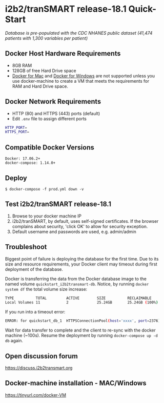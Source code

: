 # i2b2/tranSMART release-18.1 Quick-Start

_Database is pre-populated with the CDC NHANES public dataset (41,474 patients with 1,300 variables per patient)_

## Docker Host Hardware Requirements

-   8GB RAM
-   128GB of free Hard Drive space
-   [Docker for Mac](https://docs.docker.com/docker-for-mac) and [Docker for Windows](https://docs.docker.com/docker-for-windows/) are not supported unless you use docker-machine to create a VM that meets the requirements for RAM and Hard Drive space.

## Docker Network Requirements

-   HTTP (80) and HTTPS (443) ports (default)
-   Edit `.env` file to assign different ports

```bash
HTTP_PORT=
HTTPS_PORT=
```

## Compatible Docker Versions

    Docker: 17.06.2+
    docker-compose: 1.14.0+

## Deploy

```
$ docker-compose -f prod.yml down -v
```

## Test i2b2/tranSMART release-18.1

1.  Browse to your docker machine IP
2.  i2b2/tranSMART, by default, uses self-signed certificates. If the browser complains about security, 'click OK' to allow for security exception.
3.  Default username and passwords are used, e.g. admin/admin

## Troubleshoot

Biggest point of failure is deploying the database for the first time. Due to its size and resource requirements, your Docker client may timeout during first deployment of the database.

Docker is transferring the data from the Docker database image to the named volume `quickstart_i2b2transmart-db`. Notice, by running `docker system df` the total volume size increase:

```bash
TYPE          TOTAL         ACTIVE        SIZE          RECLAIMABLE
Local Volumes 11            2             25.24GB       25.24GB (100%)
```

If you run into a timeout error:

```bash
ERROR: for quickstart_db_1  HTTPSConnectionPool(host='xxxx', port=2376): Read timed out. (read timeout=60)
```

Wait for data transfer to complete and the client to re-sync with the docker machine (~100s). Resume the deployment by running `docker-compose up -d db` again.

## Open discussion forum
https://discuss.i2b2transmart.org

## Docker-machine installation - MAC/Windows
https://tinyurl.com/docker-VM
